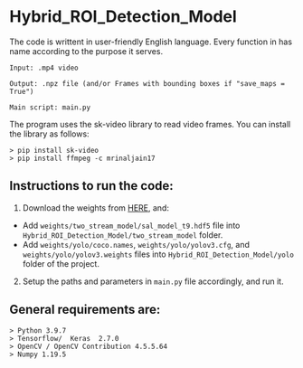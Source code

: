 # Hybrid_ROI_Detection_Model
The code is writtent in user-friendly English language. Every function in has name according to the purpose it serves.
```
Input: .mp4 video

Output: .npz file (and/or Frames with bounding boxes if "save_maps = True")

Main script: main.py
```

The program uses the sk-video library to read video frames. You can install the library as follows:
```
> pip install sk-video
> pip install ffmpeg -c mrinaljain17
```

## Instructions to run the code:
1. Download the weights from [HERE](https://drive.google.com/file/d/1P3PTSQ-iSyp6zq_V67QbU1Gb6rm38hE9/view?usp=sharing), and:

- Add ```weights/two_stream_model/sal_model_t9.hdf5``` file into ```Hybrid_ROI_Detection_Model/two_stream_model``` folder.
- Add ```weights/yolo/coco.names```, ```weights/yolo/yolov3.cfg```, and ```weights/yolo/yolov3.weights``` files into ```Hybrid_ROI_Detection_Model/yolo``` folder of the project.

2. Setup the paths and parameters in ```main.py``` file accordingly, and run it.


## General requirements are:
```
> Python 3.9.7
> Tensorflow/  Keras  2.7.0
> OpenCV / OpenCV Contribution 4.5.5.64
> Numpy 1.19.5
```
